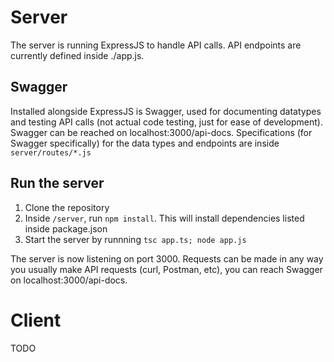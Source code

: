 <h1>Server</h1>
The server is running ExpressJS to handle API calls. API endpoints are currently defined inside ./app.js.
<h2>Swagger</h2>
Installed alongside ExpressJS is Swagger, used for documenting datatypes and testing API calls (not actual code testing, just for ease of development). Swagger can be reached on localhost:3000/api-docs.
Specifications (for Swagger specifically) for the data types and endpoints are inside <code>server/routes/*.js</code>

<h2>Run the server</h2>
<ol>
  <li>Clone the repository</li>
  <li>Inside <code>/server</code>, run <code>npm install</code>. This will install dependencies listed inside package.json</li>
  <li>Start the server by runnning <code>tsc app.ts; node app.js</code></li>
</ol>
The server is now listening on port 3000. Requests can be made in any way you usually make API requests (curl, Postman, etc), you can reach Swagger on localhost:3000/api-docs.

<h1>Client</h1>
TODO
